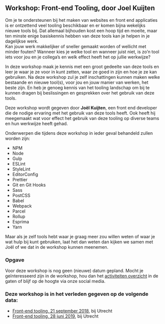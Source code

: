 <h2>Workshop: Front-end Tooling, door Joel Kuijten</h2>
<p>Om je te ondersteunen bij het maken van websites en front end applicaties is er ontzettend veel tooling beschikbaar en er komen bijna wekelijks nieuwe tools bij. Dat allemaal bijhouden kost een hoop tijd en moeite, maar ten minste enige basiskennis hebben van deze tools kan je helpen in je dagelijkse werk. <br>Kan jouw werk makkelijker of sneller gemaakt worden of wellicht met minder fouten? Wanneer kies je welke tool en wanneer juist niet, is zo’n tool iets voor jou en je collega’s en welk effect heeft het op jullie werkwijze?</p>
<p>In deze workshop maak je kennis met een groot gedeelte van deze tools en leer je waar je ze voor in kunt zetten, waar ze goed in zijn en hoe je ze kan gebruiken. Na deze workshop zul je zelf inschattingen kunnen maken welke bestaande en nieuwe tool(s), voor jou en jouw manier van werken, het beste zijn. En heb je genoeg kennis van het tooling landschap om bij te kunnen dragen bij beslissingen en gesprekken over het gebruik van deze tools.</p>
<p>Deze workshop wordt gegeven door <strong>Joël Kuijten</strong>, een front end developer die de nodige ervaring met het gebruik van deze tools heeft. Ook heeft hij meegemaakt wat voor effect het gebruik van deze tooling op diverse teams en hun werkwijze heeft gehad.</p>
<p>Onderwerpen die tijdens deze workshop in ieder geval behandeld zullen worden zijn:</p>
<ul>
<li>NPM</li>
<li>Node</li>
<li>Gulp</li>
<li>ESLint</li>
<li>StyleLint</li>
<li>EditorConfig</li>
<li>Prettier</li>
<li>Git en Git Hooks</li>
<li>Sass</li>
<li>PostCSS</li>
<li>Babel</li>
<li>Webpack</li>
<li>Parcel</li>
<li>Rollup</li>
<li>Esprima</li>
<li>Yarn</li>
</ul>
<p>Maar als je zelf tools hebt waar je graag meer zou willen weten of waar je wat hulp bij kunt gebruiken, laat het dan weten dan kijken we samen met Joël of we dat in de workshop kunnen meenemen.</p>
<h3>Opgave</h3>
<p>Voor deze workshop is nog geen (nieuwe) datum gepland. Mocht je geïnteresseerd zijn in de workshop, hou dan het <a href="/nl/activiteiten/">activiteiten overzicht</a> in de gaten of blijf op de hoogte via onze social media.</p>
<h3>Deze workshop is in het verleden gegeven op de volgende data: </h3>
<ul>
<li><a href="/nl/workshops-archief/workshop-tooling-door-joel-kuijten/front-end-tooling">Front-end tooling, 21 september 2018</a>, bij Utrecht</li>
<li><a href="/nl/workshops-archief/workshop-tooling-door-joel-kuijten/front-end-tooling-28-juni-2019">Front-end tooling, 28 juni 2019</a>, bij Utrecht</li>
</ul>
